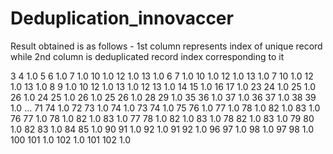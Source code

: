# Deduplication_innovaccer
Result obtained is as follows -
1st column represents index of unique record while 2nd column is deduplicated record index corresponding to it

3    4      1.0
5    6      1.0
     7      1.0
     10     1.0
     12     1.0
     13     1.0
6    7      1.0
     10     1.0
     12     1.0
     13     1.0
7    10     1.0
     12     1.0
     13     1.0
8    9      1.0
10   12     1.0
     13     1.0
12   13     1.0
14   15     1.0
16   17     1.0
23   24     1.0
     25     1.0
     26     1.0
24   25     1.0
     26     1.0
25   26     1.0
28   29     1.0
35   36     1.0
     37     1.0
36   37     1.0
38   39     1.0
           ... 
71   74     1.0
72   73     1.0
     74     1.0
73   74     1.0
75   76     1.0
     77     1.0
     78     1.0
     82     1.0
     83     1.0
76   77     1.0
     78     1.0
     82     1.0
     83     1.0
77   78     1.0
     82     1.0
     83     1.0
78   82     1.0
     83     1.0
79   80     1.0
82   83     1.0
84   85     1.0
90   91     1.0
     92     1.0
91   92     1.0
96   97     1.0
     98     1.0
97   98     1.0
100  101    1.0
     102    1.0
101  102    1.0
